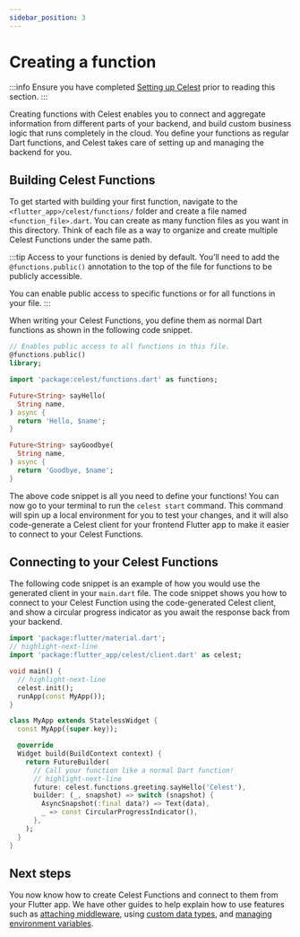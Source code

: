 ```yaml
---
sidebar_position: 3
---
```


# Creating a function

:::info
Ensure you have completed [Setting up Celest](/docs/get-started.md) prior to reading this section.
:::

Creating functions with Celest enables you to connect and aggregate information from different parts of your backend, and build custom business logic that runs completely in the cloud. You define your functions as regular Dart functions, and Celest takes care of setting up and managing the backend for you.


<!-- TODO: Determine if I need another image here for explaining functions ![Function Call Flow](img/function.png) -->

## Building Celest Functions  

To get started with building your first function, navigate to the `<flutter_app>/celest/functions/` folder and create a file named `<function_file>.dart`. You can create as many function files as you want in this directory. Think of each file as a way to organize and create multiple Celest Functions under the same path.

:::tip
Access to your functions is denied by default. You’ll need to add the `@functions.public()` annotation to the top of the file for functions to be publicly accessible.

You can enable public access to specific functions or for all functions in your file.
:::

When writing your Celest Functions, you define them as normal Dart functions as shown in the following code snippet.

```dart
// Enables public access to all functions in this file.
@functions.public()
library;

import 'package:celest/functions.dart' as functions;

Future<String> sayHello(
  String name,
) async {
  return 'Hello, $name';
}

Future<String> sayGoodbye(
  String name,
) async {
  return 'Goodbye, $name';
}
```

The above code snippet is all you need to define your functions! You can now go to your terminal to run the `celest start` command. This command will spin up a local environment for you to test your changes, and it will also code-generate a Celest client for your frontend Flutter app to make it easier to connect to your Celest Functions.

## Connecting to your Celest Functions

The following code snippet is an example of how you would use the generated client in your `main.dart` file. The code snippet shows you how to connect to your Celest Function using the code-generated Celest client, and show a circular progress indicator as you await the response back from your backend.

```dart
import 'package:flutter/material.dart';
// highlight-next-line
import 'package:flutter_app/celest/client.dart' as celest;

void main() {
  // highlight-next-line
  celest.init();
  runApp(const MyApp());
}

class MyApp extends StatelessWidget {
  const MyApp({super.key});

  @override
  Widget build(BuildContext context) {
    return FutureBuilder(
      // Call your function like a normal Dart function!
      // highlight-next-line
      future: celest.functions.greeting.sayHello('Celest'),
      builder: (_, snapshot) => switch (snapshot) {
        AsyncSnapshot(:final data?) => Text(data),
        _ => const CircularProgressIndicator(),
      },
    );
  }
}
```

## Next steps

You now know how to create Celest Functions and connect to them from your Flutter app. We have other guides to help explain how to use features such as [attaching middleware](/docs/functions/middleware.md), using [custom data types](/docs/functions/data-types.md), and [managing environment variables](/docs/functions/env-variables.md). 